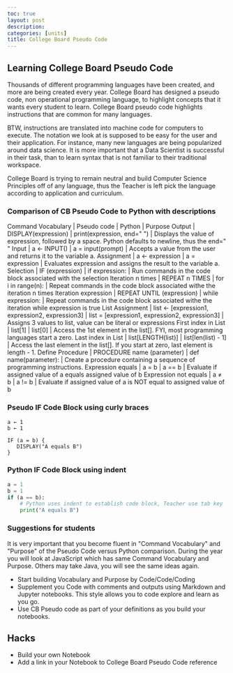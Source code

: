 ```yaml
---
toc: true
layout: post
description: 
categories: [units]
title: College Board Pseudo Code
---
```

## Learning College Board Pseudo Code
Thousands of different programming languages have been created, and more are being created every year.  College Board has designed a pseudo code, non operational programming language, to highlight concepts that it wants every student to learn.  College Board pseudo code highlights instructions that are common for many languages.  

BTW, instructions are translated into machine code for computers to execute.  The notation we look at is supposed to be easy for the user and their application.  For instance, many new languages are being popularized around data science.  It is more important that a Data Scientist is successful in their task, than to learn syntax that is not familiar to their traditional workspace.

College Board is trying to remain neutral and build Computer Science Principles off of any language, thus the Teacher is left pick the language according to application and curriculum. 

### Comparison of CB Pseudo Code to Python with descriptions

Command Vocabulary | Pseudo code         | Python                 | Purpose
Output       | DISPLAY(expression) | print(expression, end=" ") | Displays the value of expression, followed by a space. Python defaults to newline, thus the end=" "
Input        | a ← INPUT()         | a = input(prompt)      | Accepts a value from the user and returns it to the variable a.
Assignment   |	a ← expression	   | a = expression         | Evaluates expression and assigns the result to the variable a.
Selection    | IF (expression)     | if expression:         | Run commands in the code block associated with the selection
Iteration n times     |	REPEAT n TIMES      | for i in range(n): | Repeat commands in the code block associated withe the iteration n times
Iteration expression  | REPEAT UNTIL (expression) |	while expression: |  Repeat commands in the code block associated withe the iteration while expression is true
List Assignment | list ← [expression1, expression2, expression3] | list = [expression1, expression2, expression3] | Assigns 3 values to list, value can be literal or expressions
First index in List     |	list[1] | list[0] | Access the 1st element in the list[].  FYI, most programming languages start a zero.
Last index in List    | list[LENGTH(list)] | list[len(list) - 1] | Access the last element in the list[].  If you start at zero, last element is length - 1.
Define Procedure      | PROCEDURE name (parameter) | def name(parameter): |  Create a procedure containing a sequence of programming instructions.
Expression equals     |	a = b	| a == b  | Evaluate if assigned value of a equals assigned value of b
Expression not equals |	a ≠ b	| a != b  | Evaluate if assigned value of a is NOT equal to assigned value of b


### Pseudo IF Code Block using curly braces
```
a ← 1
b ← 1

IF (a = b) {
   DISPLAY("A equals B")
}
```

### Python IF Code Block using indent
```python
a = 1
b = 1
if (a == b):
    # Python uses indent to establish code block, Teacher use tab key
    print("A equals B")
```

### Suggestions for students
It is very important that you become fluent in "Command Vocabulary" and "Purpose" of the Pseudo Code versus Python comparison.  During the year you will look at JavaScript which has same Command Vocabulary and Purpose.  Others may take Java, you will see the same ideas again.  
- Start building Vocabulary and Purpose by Code/Code/Coding
- Supplement you Code with comments and outputs using Markdown and Jupyter notebooks.  This style allows you to code explore and learn as you go.
- Use CB Pseudo code as part of your definitions as you build your notebooks.

## Hacks
- Build your own Notebook
- Add a link in your Notebook to College Board Pseudo Code reference